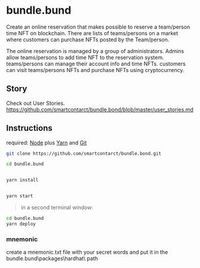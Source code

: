 # bundle.bund
Create an online reservation that makes possible to reserve a team/person time NFT on blockchain.
There are lists of teams/persons on a market where customers can purchase NFTs posted by the Team/person.
 
The online reservation is managed by a group of administrators. Admins allow teams/persons to add time NFT to the reservation system. teams/persons can manage their account info and time NFTs. customers can visit teams/persons NFTs and purchase NFTs using cryptocurrency. 

## Story
Check out User Stories.
https://github.com/smartcontarct/bundle.bond/blob/master/user_stories.md

## Instructions

required: [Node](https://nodejs.org/dist/latest-v12.x/) plus [Yarn](https://classic.yarnpkg.com/en/docs/install/) and [Git](https://git-scm.com/downloads)


```bash
git clone https://github.com/smartcontarct/bundle.bond.git

cd bundle.bund
```

```bash

yarn install

```

```bash

yarn start

```

> in a second terminal window:

```bash
cd bundle.bund
yarn deploy

```

### mnemonic 

create a mnemonic.txt file with your secret words and put it in the bundle.bund\packages\hardhat\ path

